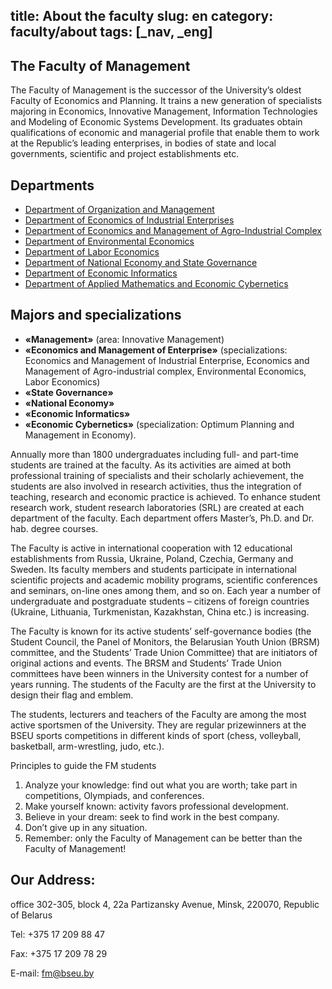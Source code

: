 title: About the faculty
slug: en
category: faculty/about
tags: [_nav, _eng]
---

The Faculty of Management
------------------------

The Faculty of Management is the successor of the University’s oldest Faculty of Economics and Planning. It trains a new generation of specialists majoring in Economics, Innovative Management, Information Technologies and Modeling of Economic Systems Development. Its graduates obtain qualifications of economic and managerial profile that enable them to work at the Republic’s leading enterprises, in bodies of state and local governments, scientific and project establishments etc.

Departments
-----------
*   [Department of Organization and Management](/departments/organization_and_management/en)
*   [Department of Economics of Industrial Enterprises](/departments/industrial_economics/en)
*   [Department of Economics and Management of Agro-Industrial Complex](/departments/agricultural_economics/en)
*   [Department of Environmental Economics](/departments/environmental_economics/en)
*   [Department of Labor Economics](/departments/labor_economics/en)
*   [Department of National Economy and State Governance](/departments/national_economy/en)
*   [Department of Economic Informatics](/departments/economic_informatics/en)
*   [Department of Applied Mathematics and Economic Cybernetics](/departments/economic_cybernetics/en)

Majors and specializations
--------------------------

*   **«Management»** (area: Innovative Management)
*   **«Economics and Management of Enterprise»** (specializations: Economics and Management of Industrial Enterprise, Economics and Management of Agro-industrial complex, Environmental Economics, Labor Economics)
*   **«State Governance»**
*   **«National Economy»**
*   **«Economic Informatics»**
*   **«Economic Cybernetics»** (specialization: Optimum Planning and Management in Economy).

Annually more than 1800 undergraduates including full- and part-time students are trained at the  faculty. As its activities are aimed at both professional training of specialists and their scholarly achievement, the students are also involved in research activities, thus the integration of teaching, research and economic practice is achieved. To enhance student research work, student research laboratories (SRL) are created at each department of the faculty. Each department offers Master’s, Ph.D. and Dr. hab. degree courses.

The Faculty is active in international cooperation with 12 educational establishments from Russia, Ukraine, Poland, Czechia, Germany and Sweden. Its faculty members and students participate in international scientific projects and academic mobility programs, scientific conferences and seminars, on-line ones among them, and so on. Each year a number of undergraduate and postgraduate students – citizens of foreign countries (Ukraine, Lithuania, Turkmenistan, Kazakhstan, China etc.) is increasing.

The Faculty is known for its active students’ self-governance bodies (the Student Council, the Panel of Monitors, the Belarusian Youth Union (BRSM) committee, and the Students’ Trade Union Committee) that are initiators of original actions and events. The BRSM and Students’ Trade Union committees have been winners in the University contest for a number of years running. The students of the Faculty are the first at the University to design their flag and emblem.

The students, lecturers and teachers of the Faculty are among the most active sportsmen of the University. They are regular prizewinners at the BSEU sports competitions in different kinds of sport (chess, volleyball, basketball, arm-wrestling, judo, etc.).

Principles to guide the FM students

1. Analyze your knowledge: find out what you are worth; take part in competitions, Olympiads, and conferences.
2. Make yourself known: activity favors professional development.
3. Believe in your dream: seek to find work in the best company.
4. Don’t give up in any situation.
5. Remember: only the Faculty of Management can be better than the Faculty of Management!

Our Address:
------------

office 302-305, block 4, 22a Partizansky Avenue, Minsk, 220070, Republic of Belarus

Tel: +375 17 209 88 47

Fax: +375 17 209 78 29

E-mail: <fm@bseu.by>
